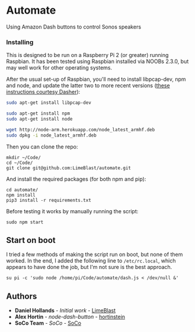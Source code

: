 # Automate

Using Amazon Dash buttons to control Sonos speakers

### Installing

This is designed to be run on a Raspberry Pi 2 (or greater) running Raspbian. It has been tested using Raspbian installed via NOOBs 2.3.0, but may well work for other operating systems.

After the usual set-up of Raspbian, you'll need to install libpcap-dev, npm and node, and update the latter two to more recent versions ([these instructions courtesy Dasher](https://github.com/maddox/dasher#raspberry-pi)):

```bash
sudo apt-get install libpcap-dev

sudo apt-get install npm
sudo apt-get install node

wget http://node-arm.herokuapp.com/node_latest_armhf.deb
sudo dpkg -i node_latest_armhf.deb
```

Then you can clone the repo:

```
mkdir ~/Code/
cd ~/Code/
git clone git@github.com:LimeBlast/automate.git
```

And install the required packages (for both npm and pip):

```
cd automate/
npm install
pip3 install -r requirements.txt
```

Before testing it works by manually running the script:

```
sudo npm start
```

## Start on boot

I tried a few methods of making the script run on boot, but none of them worked. In the end, I added the following line to `/etc/rc.local`, which appears to have done the job, but I'm not sure is the best approach.

```
su pi -c 'sudo node /home/pi/Code/automate/dash.js < /dev/null &'
```

## Authors

* **Daniel Hollands** - *Initial work* - [LimeBlast](https://github.com/LimeBlast)
* **Alex Hortin** - *node-dash-button* - [hortinstein](https://github.com/hortinstein)
* **SoCo Team** - *SoCo* - [SoCo](https://github.com/orgs/SoCo/people)
